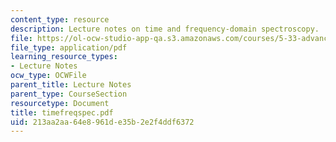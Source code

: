```yaml
---
content_type: resource
description: Lecture notes on time and frequency-domain spectroscopy.
file: https://ol-ocw-studio-app-qa.s3.amazonaws.com/courses/5-33-advanced-chemical-experimentation-and-instrumentation-fall-2007/213aa2aa64e8961de35b2e2f4ddf6372_timefreqspec.pdf
file_type: application/pdf
learning_resource_types:
- Lecture Notes
ocw_type: OCWFile
parent_title: Lecture Notes
parent_type: CourseSection
resourcetype: Document
title: timefreqspec.pdf
uid: 213aa2aa-64e8-961d-e35b-2e2f4ddf6372
---
```

